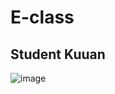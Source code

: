 # E-class
## Student Kuuan

![image](https://user-images.githubusercontent.com/89329117/131237203-27de6642-3866-48d0-a377-44ff71691ac1.png)
